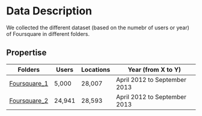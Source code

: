 # Data Description
We collected the different dataset (based on the numebr of users or year) of Foursquare in different folders.
## Propertise
| Folders  | Users | Locations | Year (from X to Y) |
| ------------- | ------------- | ------------- | ------------- |
| [Foursquare_1](https://github.com/rahmanidashti/LBSNDatasets/tree/master/Foursquare/Foursquare_1)  | 5,000  | 28,007  | April 2012 to September 2013  |
| [Foursquare_2](https://github.com/rahmanidashti/LBSNDatasets/tree/master/Foursquare/Foursquare_2)  | 24,941 | 28,593 | April 2012 to September 2013  |
